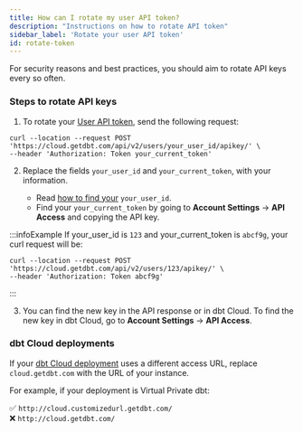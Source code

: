 ```yaml
---
title: How can I rotate my user API token?
description: "Instructions on how to rotate API token"
sidebar_label: 'Rotate your user API token'
id: rotate-token
---
```


For security reasons and best practices, you should aim to rotate API keys every so often.

### Steps to rotate API keys

1. To rotate your [User API token](/docs/dbt-cloud-apis/user-tokens), send the following request: 

```
curl --location --request POST 'https://cloud.getdbt.com/api/v2/users/your_user_id/apikey/' \
--header 'Authorization: Token your_current_token'
```

2. Replace the fields `your_user_id` and `your_current_token`, with your information.  

    - Read [how to find your](/faqs/Accounts/find-user-id) `your_user_id`. 
    - Find your `your_current_token` by going to **Account Settings** -> **API Access** and copying the API key.

:::infoExample
If your_user_id is `123` and your_current_token is `abcf9g`, your curl request will be:
    
```
curl --location --request POST 'https://cloud.getdbt.com/api/v2/users/123/apikey/' \
--header 'Authorization: Token abcf9g'
```
:::


3. You can find the new key in the API response or in dbt Cloud. To find the new key in dbt Cloud, go to **Account Settings** -> **API Access**.



### dbt Cloud deployments

If your [dbt Cloud deployment](/docs/deploy/regions-ip-addresses) uses a different access URL, replace `cloud.getdbt.com` with the URL of your instance. 

For example, if your deployment is Virtual Private dbt: 

✅ `http://cloud.customizedurl.getdbt.com/` <br />
❌ `http://cloud.getdbt.com/`<br />
